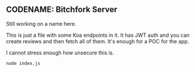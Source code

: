 ## CODENAME: Bitchfork Server

Still working on a name here.

This is just a file with some Koa endpoints in it. It has JWT auth and you
can create reviews and then fetch all of them. It's enough for a POC for
the app.

I cannot stress enough how unsecure this is.

`node index.js`
